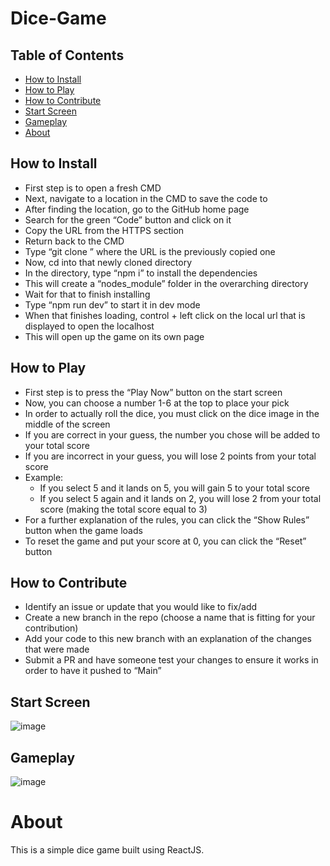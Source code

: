 # Dice-Game

## Table of Contents
* [How to Install](#how-to-install)
* [How to Play](#how-to-play)
* [How to Contribute](#how-to-contribute)
* [Start Screen](#start-screen)
* [Gameplay](#gameplay)
* [About](#about)


## How to Install
* First step is to open a fresh CMD
* Next, navigate to a location in the CMD to save the code to
* After finding the location, go to the GitHub home page
* Search for the green “Code” button and click on it
* Copy the URL from the HTTPS section
* Return back to the CMD
* Type “git clone <URL>” where the URL is the previously copied one
* Now, cd into that newly cloned directory
* In the directory, type “npm i” to install the dependencies
* This will create a “nodes_module” folder in the overarching directory
* Wait for that to finish installing
* Type “npm run dev” to start it in dev mode
* When that finishes loading, control + left click on the local url that is displayed to open the localhost
* This will open up the game on its own page

## How to Play
* First step is to press the “Play Now” button on the start screen
* Now, you can choose a number 1-6 at the top to place your pick
* In order to actually roll the dice, you must click on the dice image in the middle of the screen
* If you are correct in your guess, the number you chose will be added to your total score
* If you are incorrect in your guess, you will lose 2 points from your total score
* Example:
  * If you select 5 and it lands on 5, you will gain 5 to your total score
  * If you select 5 again and it lands on 2, you will lose 2 from your total score (making the total score equal to 3)
* For a further explanation of the rules, you can click the “Show Rules” button when the game loads
* To reset the game and put your score at 0, you can click the “Reset” button

## How to Contribute
* Identify an issue or update that you would like to fix/add
* Create a new branch in the repo (choose a name that is fitting for your contribution)
* Add your code to this new branch with an explanation of the changes that were made
* Submit a PR and have someone test your changes to ensure it works in order to have it pushed to “Main”

## Start Screen
![image](https://github.com/nitin-pandita/Dice-Game/assets/91310284/66a180a3-7dea-4ab4-93c9-bc66cf7fff9f)

## Gameplay

![image](https://github.com/nitin-pandita/Dice-Game/assets/91310284/a0f09415-3d76-4af0-b7d5-8798d6e00cc0)

# About
This is a simple dice game built using ReactJS.
